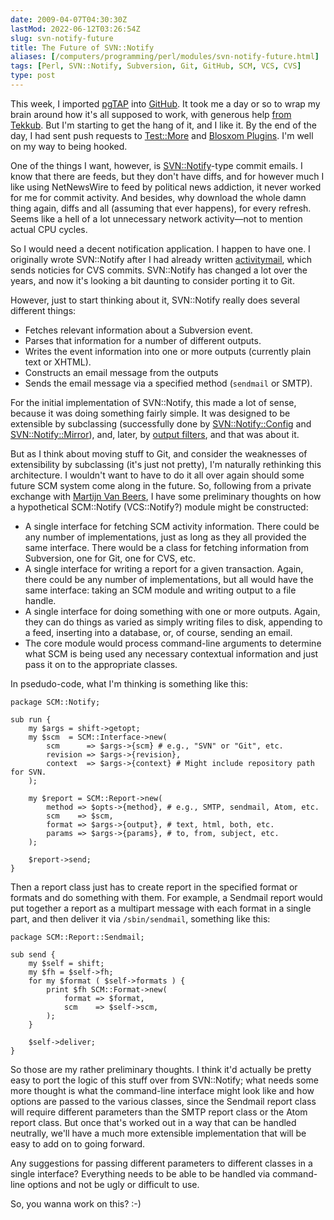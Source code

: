 ```yaml
--- 
date: 2009-04-07T04:30:30Z
lastMod: 2022-06-12T03:26:54Z
slug: svn-notify-future
title: The Future of SVN::Notify
aliases: [/computers/programming/perl/modules/svn-notify-future.html]
tags: [Perl, SVN::Notify, Subversion, Git, GitHub, SCM, VCS, CVS]
type: post
---
```


This week, I imported [pgTAP] into [GitHub]. It took me a day or so to wrap my
brain around how it's all supposed to work, with generous help [from Tekkub].
But I'm starting to get the hang of it, and I like it. By the end of the day, I
had sent push requests to [Test::More] and [Blosxom Plugins]. I'm well on my way
to being hooked.

One of the things I want, however, is [SVN::Notify]-type commit emails. I know
that there are feeds, but they don't have diffs, and for however much I like
using NetNewsWire to feed by political news addiction, it never worked for me
for commit activity. And besides, why download the whole damn thing again, diffs
and all (assuming that ever happens), for every refresh. Seems like a hell of a
lot unnecessary network activity—not to mention actual CPU cycles.

So I would need a decent notification application. I happen to have one. I
originally wrote SVN::Notify after I had already written [activitymail], which
sends noticies for CVS commits. SVN::Notify has changed a lot over the years,
and now it's looking a bit daunting to consider porting it to Git.

However, just to start thinking about it, SVN::Notify really does several
different things:

-   Fetches relevant information about a Subversion event.
-   Parses that information for a number of different outputs.
-   Writes the event information into one or more outputs (currently plain text
    or XHTML).
-   Constructs an email message from the outputs
-   Sends the email message via a specified method (`sendmail` or SMTP).

For the initial implementation of SVN::Notify, this made a lot of sense, because
it was doing something fairly simple. It was designed to be extensible by
subclassing (successfully done by [SVN::Notify::Config] and
[SVN::Notify::Mirror]), and, later, by [output filters], and that was about it.

But as I think about moving stuff to Git, and consider the weaknesses of
extensibility by subclassing (it's just not pretty), I'm naturally rethinking
this architecture. I wouldn't want to have to do it all over again should some
future SCM system come along in the future. So, following from a private
exchange with [Martijn Van Beers], I have some preliminary thoughts on how a
hypothetical SCM::Notify (VCS::Notify?) module might be constructed:

-   A single interface for fetching SCM activity information. There could be any
    number of implementations, just as long as they all provided the same
    interface. There would be a class for fetching information from Subversion,
    one for Git, one for CVS, etc.
-   A single interface for writing a report for a given transaction. Again,
    there could be any number of implementations, but all would have the same
    interface: taking an SCM module and writing output to a file handle.
-   A single interface for doing something with one or more outputs. Again, they
    can do things as varied as simply writing files to disk, appending to a
    feed, inserting into a database, or, of course, sending an email.
-   The core module would process command-line arguments to determine what SCM
    is being used any necessary contextual information and just pass it on to
    the appropriate classes.

In psedudo-code, what I'm thinking is something like this:

    package SCM::Notify;

    sub run {
        my $args = shift->getopt;
        my $scm  = SCM::Interface->new(
            scm      => $args->{scm} # e.g., "SVN" or "Git", etc.
            revision => $args->{revision},
            context  => $args->{context} # Might include repository path for SVN.
        );

        my $report = SCM::Report->new(
            method => $opts->{method}, # e.g., SMTP, sendmail, Atom, etc.
            scm    => $scm,
            format => $args->{output}, # text, html, both, etc.
            params => $args->{params}, # to, from, subject, etc.
        );

        $report->send;
    }

Then a report class just has to create report in the specified format or formats
and do something with them. For example, a Sendmail report would put together a
report as a multipart message with each format in a single part, and then
deliver it via `/sbin/sendmail`, something like this:

    package SCM::Report::Sendmail;

    sub send {
        my $self = shift;
        my $fh = $self->fh;
        for my $format ( $self->formats ) {
            print $fh SCM::Format->new(
                format => $format,
                scm    => $self->scm,
            );
        }

        $self->deliver;
    }

So those are my rather preliminary thoughts. I think it'd actually be pretty
easy to port the logic of this stuff over from SVN::Notify; what needs some more
thought is what the command-line interface might look like and how options are
passed to the various classes, since the Sendmail report class will require
different parameters than the SMTP report class or the Atom report class. But
once that's worked out in a way that can be handled neutrally, we'll have a much
more extensible implementation that will be easy to add on to going forward.

Any suggestions for passing different parameters to different classes in a
single interface? Everything needs to be able to be handled via command-line
options and not be ugly or difficult to use.

So, you wanna work on this? :-)

  [pgTAP]: https://pgtap.org
    "pgTAP: PostgreSQL Unit Testing"
  [GitHub]: http://github.com/theory/pgtap/ "The pgTAP GitHub Repository"
  [from Tekkub]: https://web.archive.org/web/20090402011400/http://support.github.com/discussions/repos/492-svn-import-hasnt-finished-after-24-hours
    "GitHub Support: SVN Import Hasn't Finished after 24 Hours"
  [Test::More]: https://github.com/Test-More/test-more
    "The Test::More GitHub Repository"
  [Blosxom Plugins]: https://web.archive.org/web/20091228060703/http://github.com/hail2u/blosxom-plugins
    "Blosxom Plugins GitHub Repository"
  [SVN::Notify]: https://metacpan.org/pod/SVN::Notify "SVN::Notify on CPAN"
  [activitymail]: https://metacpan.org/release/DWHEELER/activitymail-1.26/view/bin/activitymail "activitymail on CPAN"
  [SVN::Notify::Config]: https://metacpan.org/pod/SVN::Notify::Config
  [SVN::Notify::Mirror]: https://metacpan.org/pod/SVN::Notify::Mirror
  [output filters]: https://metacpan.org/pod/SVN::Notify::Filter
  [Martijn Van Beers]: https://metacpan.org/author/MARTIJN

